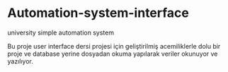 # Automation-system-interface
university simple automation system



Bu proje user interface dersi projesi için geliştirilmiş acemiliklerle dolu bir proje ve database yerine dosyadan okuma yapılarak veriler
okunuyor ve yazılıyor. 

